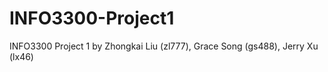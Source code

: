 # INFO3300-Project1
INFO3300 Project 1 by Zhongkai Liu (zl777), Grace Song (gs488), Jerry Xu (lx46)
